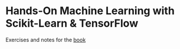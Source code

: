 # Hands-On Machine Learning with Scikit-Learn & TensorFlow

Exercises and notes for the [book](http://shop.oreilly.com/product/0636920052289.do)
